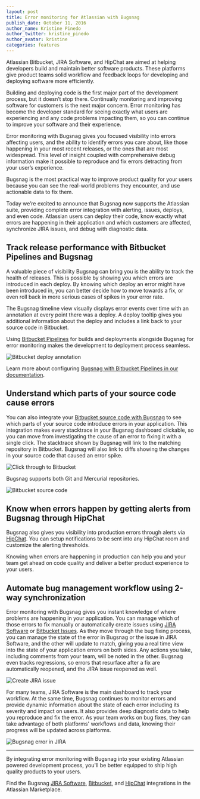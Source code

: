 ```yaml
---
layout: post
title: Error monitoring for Atlassian with Bugsnag
publish_date: October 11, 2016
author_name: Kristine Pinedo
author_twitter: kristine_pinedo
author_avatar: kristine
categories: features
---
```


Atlassian Bitbucket, JIRA Software, and HipChat are aimed at helping developers build and maintain better software products. These platforms give product teams solid workflow and feedback loops for developing and deploying software more efficiently.

Building and deploying code is the first major part of the development process, but it doesn’t stop there. Continually monitoring and improving software for customers is the next major concern. Error monitoring has become the developer standard for seeing exactly what users are experiencing and any code problems impacting them, so you can continue to improve your software and their experience.

Error monitoring with Bugsnag gives you focused visibility into errors affecting users, and the ability to identify errors you care about, like those happening in your most recent releases, or the ones that are most widespread.  This level of insight coupled with comprehensive debug information make it possible to reproduce and fix errors detracting from your user’s experience.

Bugsnag is the most practical way to improve product quality for your users because you can see the real-world problems they encounter, and use actionable data to fix them.

Today we’re excited to announce that Bugsnag now supports the Atlassian suite, providing complete error integration with alerting, issues, deploys, and even code.  Atlassian users can deploy their code, know exactly what errors are happening in their application and which customers are affected, synchronize JIRA issues, and debug with diagnostic data.

## Track release performance with Bitbucket Pipelines and Bugsnag

A valuable piece of visibility Bugsnag can bring you is the ability to track the health of releases. This is possible by showing you which errors are introduced in each deploy. By knowing which deploy an error might have been introduced in, you can better decide how to move towards a fix, or even roll back in more serious cases of spikes in your error rate.

The Bugsnag timeline view visually displays error events over time with an annotation at every point there was a deploy. A deploy tooltip gives you additional information about the deploy and includes a link back to your source code in Bitbucket.

Using [Bitbucket Pipelines](https://bitbucket.org/product/features/pipelines) for builds and deployments alongside Bugsnag for error monitoring makes the development to deployment process seamless.

![Bitbucket deploy annotation](/img/posts/bitbucket-deploy-annotation.png)

Learn more about configuring [Bugsnag with Bitbucket Pipelines in our documentation](https://docs.bugsnag.com/build-integrations/bitbucket-pipelines/).

## Understand which parts of your source code cause errors

You can also integrate your [Bitbucket source code with Bugsnag](https://docs.bugsnag.com/api/deploy-tracking/#bitbucket) to see which parts of your source code introduce errors in your application. This integration makes every stacktrace in your Bugsnag dashboard clickable, so you can move from investigating the cause of an error to fixing it with a single click. The stacktrace shown by Bugsnag will link to the matching repository in Bitbucket. Bugsnag will also link to diffs showing the changes in your source code that caused an error spike.

![Click through to Bitbucket](/img/posts/bitbucket-code-link.png)

Bugsnag supports both Git and Mercurial repositories.

![Bitbucket source code](/img/posts/bitbucket-code.png)

## Know when errors happen by getting alerts from Bugsnag through HipChat

Bugsnag also gives you visibility into production errors through alerts via [HipChat](https://www.hipchat.com/). You can setup notifications to be sent into any HipChat room and customize the alerting thresholds.

Knowing when errors are happening in production can help you and your team get ahead on code quality and deliver a better product experience to your users.

## Automate bug management workflow using 2-way synchronization

Error monitoring with Bugsnag gives you instant knowledge of where problems are happening in your application. You can manage which of those errors to fix manually or automatically create issues using [JIRA Software](https://docs.bugsnag.com/product/integrations/jira/) or [Bitbucket Issues](https://docs.bugsnag.com/product/integrations/bitbucket-issues/). As they move through the bug fixing process, you can manage the state of the error in Bugsnag or the issue in JIRA Software, and the other will update to match, giving you a real time view into the state of your application errors on both sides. Any actions you take, including comments from your team, will be noted in the other. Bugsnag even tracks regressions, so errors that resurface after a fix are automatically reopened, and the JIRA issue reopened as well.

![Create JIRA issue](/img/posts/create-jira-issue.png)

For many teams, JIRA Software is the main dashboard to track your workflow. At the same time, Bugsnag continues to monitor errors and provide dynamic information about the state of each error including its severity and impact on users. It also provides deep diagnostic data to help you reproduce and fix the error. As your team works on bug fixes, they can take advantage of both platforms' workflows and data, knowing their progress will be updated across platforms.

![Bugsnag error in JIRA](/img/posts/jira-issue.png)

---

By integrating error monitoring with Bugsnag into your existing Atlassian powered development process, you'll be better equipped to ship high quality products to your users.

Find the Bugsnag [JIRA Software](https://marketplace.atlassian.com/plugins/com.bugsnag.jira/cloud/overview), [Bitbucket](https://marketplace.atlassian.com/plugins/com.bugsnag.bitbucket/cloud/overview), and [HipChat](https://marketplace.atlassian.com/plugins/com.bugsnag.hipchat/cloud/overview) integrations in the Atlassian Marketplace.  
